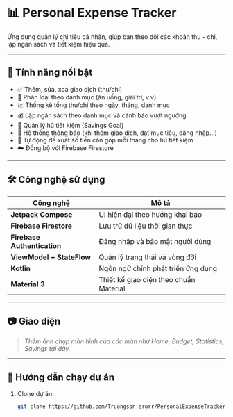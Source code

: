 # 📊 Personal Expense Tracker

Ứng dụng quản lý chi tiêu cá nhân, giúp bạn theo dõi các khoản thu - chi, lập ngân sách và tiết kiệm hiệu quả.

---

## 🌟 Tính năng nổi bật

- ✅ Thêm, sửa, xoá giao dịch (thu/chi)
- 📅 Phân loại theo danh mục (ăn uống, giải trí, v.v)
- 📈 Thống kê tổng thu/chi theo ngày, tháng, danh mục
- 💰 Lập ngân sách theo danh mục và cảnh báo vượt ngưỡng
- 🐷 Quản lý hũ tiết kiệm (Savings Goal)
- 🔔 Hệ thống thông báo (khi thêm giao dịch, đạt mục tiêu, đăng nhập...)
- 🧠 Tự động đề xuất số tiền cần góp mỗi tháng cho hũ tiết kiệm
- ☁️ Đồng bộ với Firebase Firestore

---

## 🛠️ Công nghệ sử dụng

| Công nghệ | Mô tả |
|----------|-------|
| **Jetpack Compose** | UI hiện đại theo hướng khai báo |
| **Firebase Firestore** | Lưu trữ dữ liệu thời gian thực |
| **Firebase Authentication** | Đăng nhập và bảo mật người dùng |
| **ViewModel + StateFlow** | Quản lý trạng thái và vòng đời |
| **Kotlin** | Ngôn ngữ chính phát triển ứng dụng |
| **Material 3** | Thiết kế giao diện theo chuẩn Material |

---

## 📷 Giao diện

> *Thêm ảnh chụp màn hình của các màn như Home, Budget, Statistics, Savings tại đây.*

---

## 🚀 Hướng dẫn chạy dự án

1. Clone dự án:
   ```bash
   git clone https://github.com/Truongson-erorr/PersonalExpenseTracker.git

